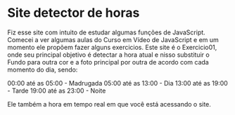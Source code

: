 # Site detector de horas

Fiz esse site com intuito de estudar algumas funções de JavaScript. Comecei a ver algumas aulas do Curso em Vídeo de JavaScript e em um momento ele propõem fazer alguns exercicios.
Este site é o Exercicio01, onde seu principal objetivo é detectar a hora atual e nisso substituir o Fundo para outra cor e a foto principal por outra de acordo com cada momento do dia, sendo:

00:00 até as 05:00 - Madrugada
05:00 até as 13:00 - Dia
13:00 até as 19:00 - Tarde
19:00 até as 23:00 - Noite

Ele também a hora em tempo real em que você está acessando o site.
